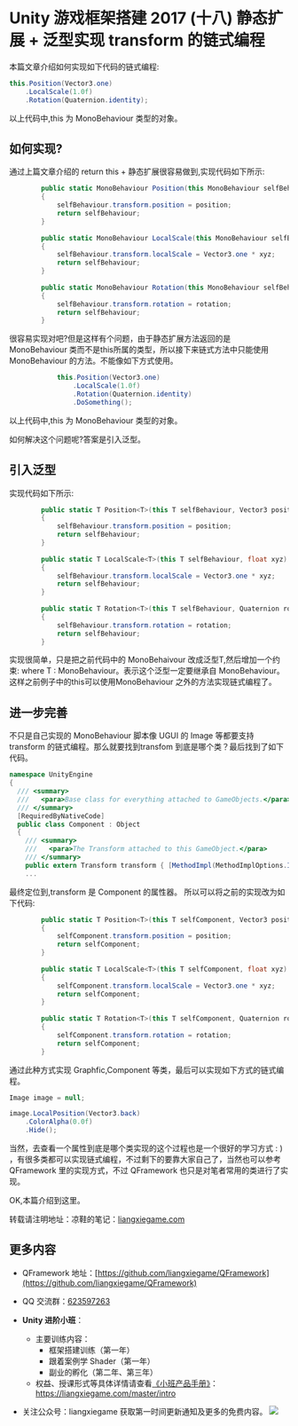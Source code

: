 #  Unity 游戏框架搭建 2017 (十八) 静态扩展 + 泛型实现 transform 的链式编程

本篇文章介绍如何实现如下代码的链式编程:

```cs
this.Position(Vector3.one)			
	.LocalScale(1.0f)				
	.Rotation(Quaternion.identity); 
```

以上代码中,this 为 MonoBehaviour 类型的对象。

## 如何实现?

通过上篇文章介绍的 return this + 静态扩展很容易做到,实现代码如下所示:
```cs
		public static MonoBehaviour Position(this MonoBehaviour selfBehaviour, Vector3 position) 
		{
			selfBehaviour.transform.position = position;
			return selfBehaviour;
		}
		
		public static MonoBehaviour LocalScale(this MonoBehaviour selfBehaviour, float xyz)
		{
			selfBehaviour.transform.localScale = Vector3.one * xyz;
			return selfBehaviour;
		}
		
		public static MonoBehaviour Rotation(this MonoBehaviour selfBehaviour, Quaternion rotation)
		{
			selfBehaviour.transform.rotation = rotation;
			return selfBehaviour;
		}
```

很容易实现对吧?但是这样有个问题，由于静态扩展方法返回的是 MonoBehaviour 类而不是this所属的类型，所以接下来链式方法中只能使用 MonoBehaviour 的方法。不能像如下方式使用。
```cs
			this.Position(Vector3.one)			
				.LocalScale(1.0f)				
				.Rotation(Quaternion.identity)
				.DoSomething(); 
```

以上代码中,this 为 MonoBehaviour 类型的对象。

如何解决这个问题呢?答案是引入泛型。

## 引入泛型
实现代码如下所示:
```cs
		public static T Position<T>(this T selfBehaviour, Vector3 position) where T : MonoBehaviour
		{
			selfBehaviour.transform.position = position;
			return selfBehaviour;
		}
		
		public static T LocalScale<T>(this T selfBehaviour, float xyz) where T : MonoBehaviour
		{
			selfBehaviour.transform.localScale = Vector3.one * xyz;
			return selfBehaviour;
		}
		
		public static T Rotation<T>(this T selfBehaviour, Quaternion rotation) where T : MonoBehaviour
		{
			selfBehaviour.transform.rotation = rotation;
			return selfBehaviour;
		}
```
实现很简单，只是把之前代码中的 MonoBehaivour 改成泛型T,然后增加一个约束: where T : MonoBehaviour。表示这个泛型一定要继承自 MonoBehaviour。这样之前例子中的this可以使用MonoBehaviour 之外的方法实现链式编程了。

## 进一步完善
不只是自己实现的 MonoBehaviour 脚本像 UGUI 的 Image 等都要支持 transform 的链式编程。那么就要找到transfom 到底是哪个类？最后找到了如下代码。
```cs
namespace UnityEngine
{
  /// <summary>
  ///   <para>Base class for everything attached to GameObjects.</para>
  /// </summary>
  [RequiredByNativeCode]
  public class Component : Object
  {
	/// <summary>
	///   <para>The Transform attached to this GameObject.</para>
	/// </summary>
	public extern Transform transform { [MethodImpl(MethodImplOptions.InternalCall)] get; }
	...
```
最终定位到,transform 是 Component 的属性器。
所以可以将之前的实现改为如下代码:
```cs
		public static T Position<T>(this T selfComponent, Vector3 position) where T : Component
		{
			selfComponent.transform.position = position;
			return selfComponent;
		}
		
		public static T LocalScale<T>(this T selfComponent, float xyz) where T : Component
		{
			selfComponent.transform.localScale = Vector3.one * xyz;
			return selfComponent;
		}
		
		public static T Rotation<T>(this T selfComponent, Quaternion rotation) where T : Component
		{
			selfComponent.transform.rotation = rotation;
			return selfComponent;
		}
```
通过此种方式实现 Graphfic,Component 等类，最后可以实现如下方式的链式编程。
```cs
Image image = null;

image.LocalPosition(Vector3.back)
	.ColorAlpha(0.0f)
	.Hide();
```
当然，去查看一个属性到底是哪个类实现的这个过程也是一个很好的学习方式 : ) ，有很多类都可以实现链式编程，不过剩下的要靠大家自己了，当然也可以参考 QFramework 里的实现方式，不过 QFramework 也只是对笔者常用的类进行了实现。

OK,本篇介绍到这里。

转载请注明地址：凉鞋的笔记：[liangxiegame.com](http://liangxiegame.com)

## 更多内容
* QFramework 地址：[https://github.com/liangxiegame/QFramework](https://github.com/liangxiegame/QFramework)
* QQ 交流群：[623597263](http://shang.qq.com/wpa/qunwpa?idkey=706b8eef0fff3fe4be9ce27c8702ad7d8cc1bceabe3b7c0430ec9559b3a9ce66)
* **Unity 进阶小班**：
	* 主要训练内容：
		* 框架搭建训练（第一年）
		* 跟着案例学 Shader（第一年）
		* 副业的孵化（第二年、第三年）
	* 权益、授课形式等具体详情请查看[《小班产品手册》](https://liangxiegame.com/master/intro)：https://liangxiegame.com/master/intro
  
* 关注公众号：liangxiegame 获取第一时间更新通知及更多的免费内容。
![](http://file.liangxiegame.com/38eccb55-40b2-4845-93d6-f5fb50ff9492.png)
